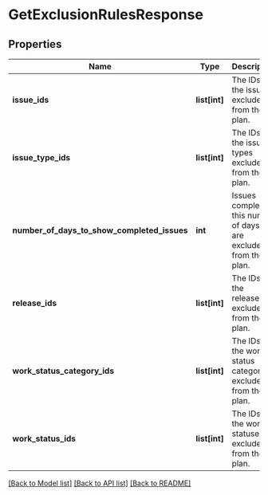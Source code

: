 # GetExclusionRulesResponse

## Properties
Name | Type | Description | Notes
------------ | ------------- | ------------- | -------------
**issue_ids** | **list[int]** | The IDs of the issues excluded from the plan. | [optional] 
**issue_type_ids** | **list[int]** | The IDs of the issue types excluded from the plan. | [optional] 
**number_of_days_to_show_completed_issues** | **int** | Issues completed this number of days ago are excluded from the plan. | 
**release_ids** | **list[int]** | The IDs of the releases excluded from the plan. | [optional] 
**work_status_category_ids** | **list[int]** | The IDs of the work status categories excluded from the plan. | [optional] 
**work_status_ids** | **list[int]** | The IDs of the work statuses excluded from the plan. | [optional] 

[[Back to Model list]](../README.md#documentation-for-models) [[Back to API list]](../README.md#documentation-for-api-endpoints) [[Back to README]](../README.md)

